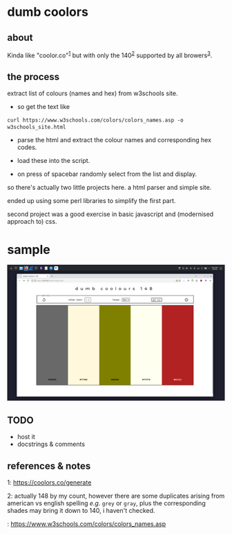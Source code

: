 # dumb coolors

## about

Kinda like "coolor.co"<sup>[1](#fn1)</sup> but with only the 140<sup>[2](#fn2)</sup> supported by all browers<sup>[3](#fn3)</sup>.

## the process

extract list of colours (names and hex) from w3schools site.

- so get the text like
```
curl https://www.w3schools.com/colors/colors_names.asp -o w3schools_site.html
```

- parse the html and extract the colour names and corresponding hex codes.

- load these into the script.

- on press of spacebar randomly select from the list and display.

so there's actually two little projects here. a html parser and simple site.

ended up using some perl libraries to simplify the first part.

second project was a good exercise in basic javascript and (modernised
approach to) css.

# sample

<img src="example.png" alt="example sample of the website"
title="example sample" />

## TODO

- host it
- docstrings \& comments

## references \& notes

<a name="fn1">1<a>: https://coolors.co/generate

<a name="fn2">2</a>: actually 148 by my count, however there are some duplicates arising from american vs english
spelling *e.g.* `grey` or `gray`, plus the corresponding shades may bring it
down to 140, i haven't checked.

<a name="fn3"></a>: https://www.w3schools.com/colors/colors_names.asp


